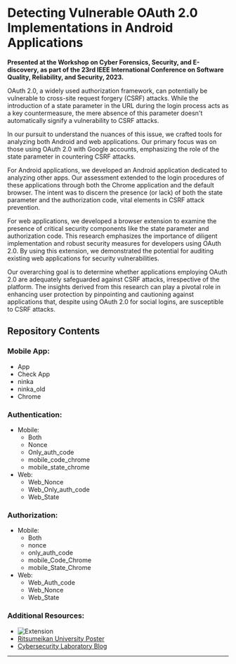 # Detecting Vulnerable OAuth 2.0 Implementations in Android Applications

**Presented at the Workshop on Cyber Forensics, Security, and E-discovery, as part of the 23rd IEEE International Conference on Software Quality, Reliability, and Security, 2023.**

OAuth 2.0, a widely used authorization framework, can potentially be vulnerable to cross-site request forgery (CSRF) attacks. While the introduction of a state parameter in the URL during the login process acts as a key countermeasure, the mere absence of this parameter doesn't automatically signify a vulnerability to CSRF attacks.

In our pursuit to understand the nuances of this issue, we crafted tools for analyzing both Android and web applications. Our primary focus was on those using OAuth 2.0 with Google accounts, emphasizing the role of the state parameter in countering CSRF attacks.

For Android applications, we developed an Android application dedicated to analyzing other apps. Our assessment extended to the login procedures of these applications through both the Chrome application and the default browser. The intent was to discern the presence (or lack) of both the state parameter and the authorization code, vital elements in CSRF attack prevention.

For web applications, we developed a browser extension to examine the presence of critical security components like the state parameter and authorization code. This research emphasizes the importance of diligent implementation and robust security measures for developers using OAuth 2.0. By using this extension, we demonstrated the potential for auditing existing web applications for security vulnerabilities.

Our overarching goal is to determine whether applications employing OAuth 2.0 are adequately safeguarded against CSRF attacks, irrespective of the platform. The insights derived from this research can play a pivotal role in enhancing user protection by pinpointing and cautioning against applications that, despite using OAuth 2.0 for social logins, are susceptible to CSRF attacks.

## Repository Contents

### Mobile App:
- App
- Check App
- ninka
- ninka_old
- Chrome

### Authentication:
- Mobile:
  - Both
  - Nonce
  - Only_auth_code
  - mobile_code_chrome
  - mobile_state_chrome
- Web:
  - Web_Nonce
  - Web_Only_auth_code
  - Web_State

### Authorization:
- Mobile:
  - Both
  - nonce
  - only_auth_code
  - mobile_Code_Chrome
  - mobile_State_Chrome
- Web:
  - Web_Auth_code
  - Web_Nonce
  - Web_State

### Additional Resources:
- ![Extension](https://github.com/Waariss/Oauth2.0/tree/main/extension)
- [Ritsumeikan University Poster](https://waris-damkham.netlify.app/pdf/1)
- [Cybersecurity Laboratory Blog](https://cysec.ise.ritsumei.ac.jp/2023/11/02/from-thailand-to-japan-my-cybersecurity-internship-at-ritsumeikan-university/)

---
